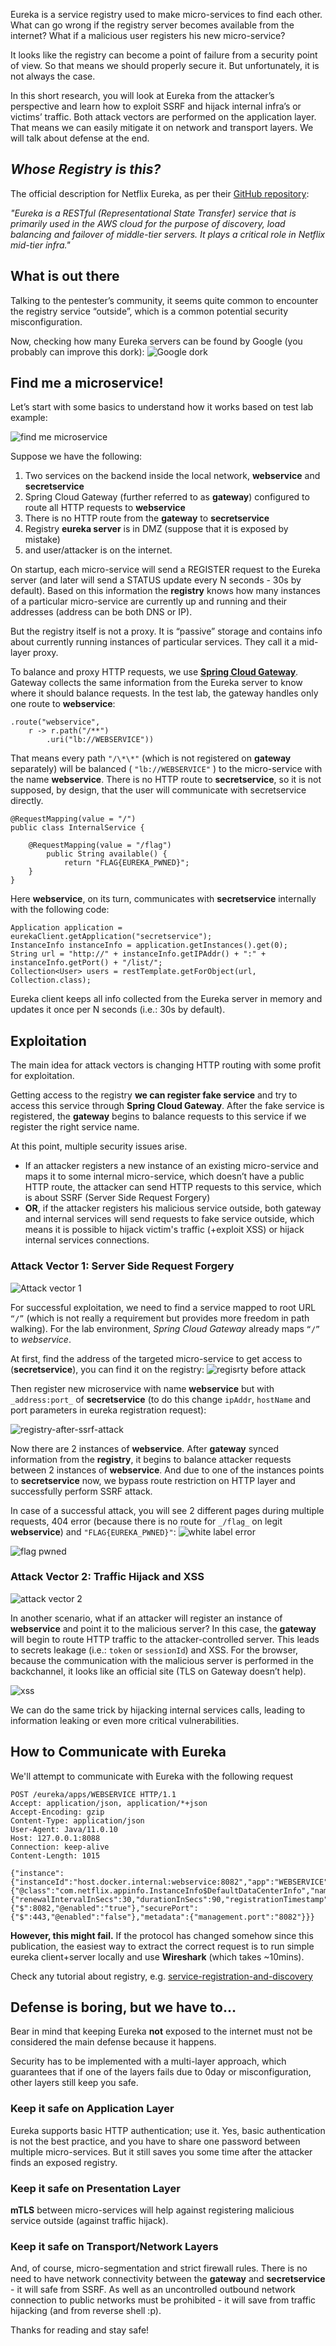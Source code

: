 Eureka is a service registry used to make micro-services to find each other. What can go wrong if the registry server becomes available from the internet? What if a malicious user registers his new micro-service?

It looks like the registry can become a point of failure from a security point of view. So that means we should properly secure it. But unfortunately, it is not always the case.

In this short research, you will look at Eureka from the attacker’s perspective and learn how to exploit SSRF and hijack internal infra’s or victims’ traffic. Both attack vectors are performed on the application layer. That means we can easily mitigate it on network and transport layers. We will talk about defense at the end.

##  *Whose Registry is this?*

The official description for Netflix Eureka, as per their [GitHub repository](https://github.com/Netflix/eureka):

*"Eureka is a RESTful (Representational State Transfer) service that is primarily used in the AWS cloud for the purpose of discovery, load balancing and failover of middle-tier servers. It plays a critical role in Netflix mid-tier infra."*

## What is out there

Talking to the pentester’s community, it seems quite common to encounter the registry service “outside”, which is a common potential security misconfiguration.

Now, checking how many Eureka servers can be found by Google (you probably can improve this dork):
![Google dork](/assets/images/post/hacking-netflix-eureka/google-dork.png)


## Find me a microservice!

Let’s start with some basics to understand how it works based on test lab example:

![find me microservice](/assets/images/post/hacking-netflix-eureka/find-me-microservice.png)

Suppose we have the following:

1. Two services on the backend inside the local network, **webservice** and **secretservice**
2. Spring Cloud Gateway (further referred to as **gateway**) configured to route all HTTP requests to **webservice**
3. There is no HTTP route from the **gateway** to **secretservice**
4. Registry **eureka server** is in DMZ (suppose that it is exposed by mistake)
5. and user/attacker is on the internet.

On startup, each micro-service will send a REGISTER request to the Eureka server (and later will send a STATUS update every N seconds - 30s by default). Based on this information the **registry** knows how many instances of a particular micro-service are currently up and running and their addresses (address can be both DNS or IP).

But the registry itself is not a proxy. It is “passive” storage and contains info about currently running instances of particular services. They call it a mid-layer proxy.

To balance and proxy HTTP requests, we use **[Spring Cloud Gateway](https://spring.io/projects/spring-cloud-gateway)**. Gateway collects the same information from the Eureka server to know where it should balance requests. In the test lab, the gateway handles only one route to **webservice**:

```
.route("webservice",
    r -> r.path("/**")
        .uri("lb://WEBSERVICE"))
```

That means every path `"/\*\*"` (which is not registered on **gateway** separately) will be balanced ( `"lb://WEBSERVICE"` ) to the micro-service with the name **webservice**. There is no HTTP route to **secretservice**, so it is not supposed, by design, that the user will communicate with secretservice directly.

```
@RequestMapping(value = "/")
public class InternalService {

    @RequestMapping(value = "/flag")
        public String available() {
            return "FLAG{EUREKA_PWNED}";
    }
}
```

Here **webservice**, on its turn, communicates with **secretservice** internally with the following code:

```
Application application = eurekaClient.getApplication("secretservice");
InstanceInfo instanceInfo = application.getInstances().get(0);
String url = "http://" + instanceInfo.getIPAddr() + ":" + instanceInfo.getPort() + "/list/";
Collection<User> users = restTemplate.getForObject(url, Collection.class);
```

Eureka client keeps all info collected from the Eureka server in memory and updates it once per N seconds (i.e.: 30s by default).

## Exploitation

The main idea for attack vectors is changing HTTP routing with some profit for exploitation.

Getting access to the registry **we can register fake service** and try to access this service through **Spring Cloud Gateway**. After the fake service is registered, the **gateway** begins to balance requests to this service if we register the right service name.

At this point, multiple security issues arise.

* If an attacker registers a new instance of an existing micro-service and maps it to some internal micro-service, which doesn’t have a public HTTP route, the attacker can send HTTP requests to this service, which is about SSRF (Server Side Request Forgery)
* **OR**, if the attacker registers his malicious service outside, both gateway and internal services will send requests to fake service outside, which means it is possible to hijack victim's traffic (+exploit XSS) or hijack internal services connections.


### Attack Vector 1: Server Side Request Forgery

![Attack vector 1](/assets/images/post/hacking-netflix-eureka/attack-vector1.png)

For successful exploitation, we need to find a service mapped to root URL `“/”` (which is not really a requirement but provides more freedom in path walking). For the lab environment, *Spring Cloud Gateway* already maps `“/”` to *webservice*.

At first, find the address of the targeted micro-service to get access to (**secretservice**), you can find it on the registry:
![regisrty before attack](/assets/images/post/hacking-netflix-eureka/registry-before-attack.png)

Then register new microservice with name **webservice** but with `_address:port_` of **secretservice** (to do this change `ipAddr`, `hostName` and port parameters in eureka registration request):

![registry-after-ssrf-attack](/assets/images/post/hacking-netflix-eureka/registry-after-ssrf-attack.png)

Now there are 2 instances of **webservice**. After **gateway** synced information from the **registry**, it begins to balance attacker requests between 2 instances of **webservice**. And due to one of the instances points to **secretservice** now, we bypass route restriction on HTTP layer and successfully perform SSRF attack.

In case of a successful attack, you will see 2 different pages during multiple requests, 404 error (because there is no route for `_/flag_` on legit **webservice**) and `"FLAG{EUREKA_PWNED}"`:
![white label error](/assets/images/post/hacking-netflix-eureka/whitelabel-error.png)

![flag pwned](/assets/images/post/hacking-netflix-eureka/flag-pwned.png)

### Attack Vector 2: Traffic Hijack and XSS

![attack vector 2](/assets/images/post/hacking-netflix-eureka/attack-vector2.png)

In another scenario, what if an attacker will register an instance of **webservice** and point it to the malicious server? In this case, the **gateway** will begin to route HTTP traffic to the attacker-controlled server. This leads to secrets leakage (i.e.: `token` or `sessionId`) and XSS. For the browser, because the communication with the malicious server is performed in the backchannel, it looks like an official site (TLS on Gateway doesn’t help).

![xss](/assets/images/post/hacking-netflix-eureka/xss.png) 

We can do the same trick by hijacking internal services calls, leading to information leaking or even more critical vulnerabilities.

## How to Communicate with Eureka

We'll attempt to communicate with Eureka with the following request

```
POST /eureka/apps/WEBSERVICE HTTP/1.1
Accept: application/json, application/*+json
Accept-Encoding: gzip
Content-Type: application/json
User-Agent: Java/11.0.10
Host: 127.0.0.1:8088
Connection: keep-alive
Content-Length: 1015

{"instance":{"instanceId":"host.docker.internal:webservice:8082","app":"WEBSERVICE","appGroupName":null,"ipAddr":"192.168.2.1","sid":"na","homePageUrl":"http://host.docker.internal:8082/","statusPageUrl":"http://host.docker.internal:8082/actuator/info","healthCheckUrl":"http://host.docker.internal:8082/actuator/health","secureHealthCheckUrl":null,"vipAddress":"webservice","secureVipAddress":"webservice","countryId":1,"dataCenterInfo":{"@class":"com.netflix.appinfo.InstanceInfo$DefaultDataCenterInfo","name":"MyOwn"},"hostName":"host.docker.internal","status":"UP","overriddenStatus":"UNKNOWN","leaseInfo":{"renewalIntervalInSecs":30,"durationInSecs":90,"registrationTimestamp":0,"lastRenewalTimestamp":0,"evictionTimestamp":0,"serviceUpTimestamp":0},"isCoordinatingDiscoveryServer":false,"lastUpdatedTimestamp":1630906180645,"lastDirtyTimestamp":1630906182808,"actionType":null,"asgName":null,"port":{"$":8082,"@enabled":"true"},"securePort":{"$":443,"@enabled":"false"},"metadata":{"management.port":"8082"}}}
```

**However, this might fail.** If the protocol has changed somehow since this publication, the easiest way to extract the correct request is to run simple eureka client+server locally and use **Wireshark** (which takes ~10mins).

Check any tutorial about registry, e.g. [service-registration-and-discovery](https://spring.io/guides/gs/service-registration-and-discovery/)

## Defense is boring, but we have to…

Bear in mind that keeping Eureka **not** exposed to the internet must not be considered the main defense because it happens.

Security has to be implemented with a multi-layer approach, which guarantees that if one of the layers fails due to 0day or misconfiguration, other layers still keep you safe.

### Keep it safe on Application Layer

Eureka supports basic HTTP authentication; use it. Yes, basic authentication is not the best practice, and you have to share one password between multiple micro-services. But it still saves you some time after the attacker finds an exposed registry.

### Keep it safe on Presentation Layer

**mTLS** between micro-services will help against registering malicious service outside (against traffic hijack).

### Keep it safe on Transport/Network Layers

And, of course, micro-segmentation and strict firewall rules. There is no need to have network connectivity between the **gateway** and **secretservice** - it will safe from SSRF. As well as an uncontrolled outbound network connection to public networks must be prohibited - it will save from traffic hijacking (and from reverse shell :p).

Thanks for reading and stay safe!




